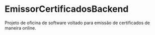 # EmissorCertificadosBackend
Projeto de oficina de software voltado para emissão de certificados de maneira online.
